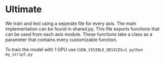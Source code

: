 # Ultimate

We train and test using a seperate file for every axis. The main implementation can be found in shared.py. This file exports functions that can be used from each axis module. These functions take a class as a parameter that contains every customizable function.

To train the model with 1 GPU use `CUDA_VISIBLE_DEVICES=1 python my_script.py`
